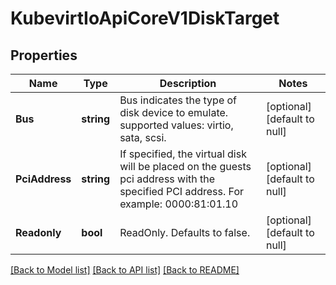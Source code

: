 # KubevirtIoApiCoreV1DiskTarget

## Properties
Name | Type | Description | Notes
------------ | ------------- | ------------- | -------------
**Bus** | **string** | Bus indicates the type of disk device to emulate. supported values: virtio, sata, scsi. | [optional] [default to null]
**PciAddress** | **string** | If specified, the virtual disk will be placed on the guests pci address with the specified PCI address. For example: 0000:81:01.10 | [optional] [default to null]
**Readonly** | **bool** | ReadOnly. Defaults to false. | [optional] [default to null]

[[Back to Model list]](../README.md#documentation-for-models) [[Back to API list]](../README.md#documentation-for-api-endpoints) [[Back to README]](../README.md)


